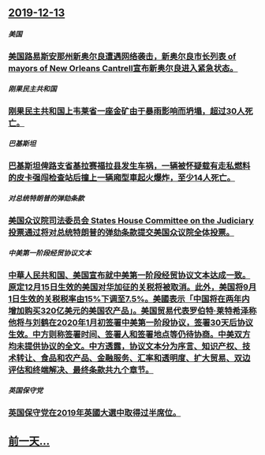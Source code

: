 ## [2019-12-13](/zh/news/2019/12/13/index.md)

##### 美国
### [ 美国路易斯安那州新奥尔良遭遇网络袭击，新奥尔良市长列表 of mayors of New Orleans Cantrell宣布新奥尔良进入紧急状态。 ](/zh/news/2019/12/13/美国路易斯安那州新奥尔良遭遇网络袭击-新奥尔良市长列表-of-mayors-of-New-Orleans-Cantre.md)
##### 刚果民主共和国
### [ 刚果民主共和国上韦莱省一座金矿由于暴雨影响而坍塌，超过30人死亡。 ](/zh/news/2019/12/13/刚果民主共和国上韦莱省一座金矿由于暴雨影响而坍塌-超过30人死亡.md)
##### 巴基斯坦
### [ 巴基斯坦俾路支省基拉赛福拉县发生车祸，一辆被怀疑载有走私燃料的皮卡强闯检查站后撞上一辆廂型車起火爆炸，至少14人死亡。 ](/zh/news/2019/12/13/巴基斯坦俾路支省基拉赛福拉县发生车祸-一辆被怀疑载有走私燃料的皮卡强闯检查站后撞上一辆廂型車起火爆炸-至少14人死亡.md)
##### 对总统特朗普的弹劾条款
### [ 美国众议院司法委员会 States House Committee on the Judiciary投票通过将对总统特朗普的弹劾条款提交美国众议院全体投票。 ](/zh/news/2019/12/13/美国众议院司法委员会-States-House-Committee-on-the-Judiciary投票通过将对总统特.md)
##### 中美第一阶段经贸协议文本
### [ 中華人民共和国、美国宣布就中美第一阶段经贸协议文本达成一致。原定12月15日生效的美国对华加征的关税将被取消。此外，美国将9月1日生效的关税税率由15%下调至7.5%。美國表示「中国将在两年内增加购买320亿美元的美国农产品」。美国贸易代表罗伯特·莱特希泽称他将与刘鹤在2020年1月初签署中美第一阶段协议，签署30天后协议生效。中方则称签署时间、签署人和签署地点等仍待协商。中美双方均未提供协议的全文。中方透露，协议文本分为序言、知识产权、技术转让、食品和农产品、金融服务、汇率和透明度、扩大贸易、双边评估和终端解决、最终条款共九个章节。 ](/zh/news/2019/12/13/中華人民共和国-美国宣布就中美第一阶段经贸协议文本达成一致-原定12月15日生效的美国对华加征的关税将被取消-此外-美.md)
##### 英国保守党
### [ 英国保守党在2019年英國大選中取得过半席位。 ](/zh/news/2019/12/13/英国保守党在2019年英國大選中取得过半席位.md)
## [前一天...](/zh/news/2019/12/12/index.md)

